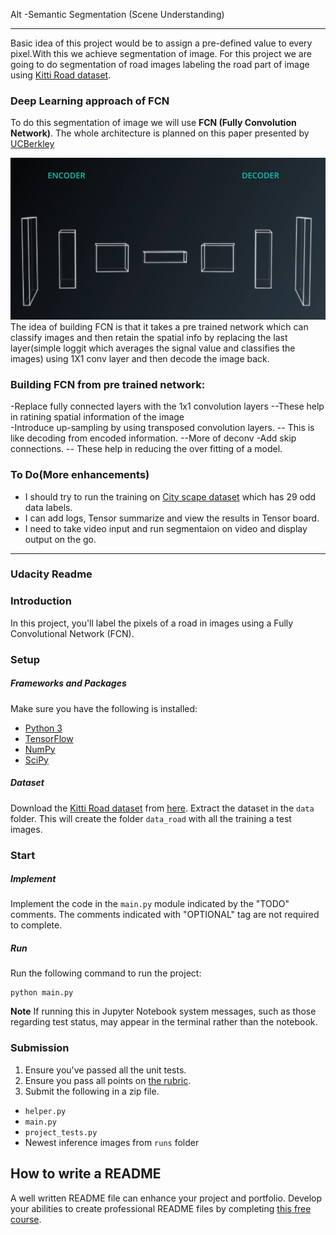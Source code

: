 Alt -Semantic Segmentation (Scene Understanding)
______________
Basic idea of this project would be to assign a pre-defined value to every pixel.With this we achieve segmentation of image.
For this project we are going to do segmentation of road images labeling the road part of image using [Kitti Road dataset](http://www.cvlibs.net/datasets/kitti/eval_road.php). 

### Deep Learning approach of FCN 
To do this segmentation of image we will use **FCN (Fully Convolution Network)**. 
The whole architecture is planned on this paper presented by [ UCBerkley ](https://people.eecs.berkeley.edu/~jonlong/long_shelhamer_fcn.pdf) 

![ image encoder decoder ](https://github.com/MumMumMum/Semantic_segmentation/blob/master/imgs/1%20Li8osvpQE-s0AYO8cPumFQ.png?raw=true)
The idea of building FCN is that it takes a pre trained network which can classify images and then retain the spatial info by replacing the last layer(simple loggit which averages the signal value and classifies the images) using 1X1 conv layer and then decode the image back.


### Building FCN from pre trained network: 
  -Replace fully connected layers with the 1x1 convolution layers 
     --These help in ratining spatial information of the image  
  -Introduce up-sampling by using transposed convolution layers. 
     -- This is like decoding from encoded information. 
     --More of  deconv 
  -Add skip connections. 
     -- These help in reducing the over fitting of a model. 
### To Do(More enhancements)
* I should try to run the training on [City scape dataset](https://www.cityscapes-dataset.com/) which has 29 odd data labels.
* I can add logs, Tensor summarize and view the results in Tensor board.
* I need to take video input and run segmentaion on video and display output on the go. 


*********
### Udacity Readme 

### Introduction 
In this project, you'll label the pixels of a road in images using a Fully Convolutional Network (FCN).

### Setup
##### Frameworks and Packages
Make sure you have the following is installed:
 - [Python 3](https://www.python.org/)
 - [TensorFlow](https://www.tensorflow.org/)
 - [NumPy](http://www.numpy.org/)
 - [SciPy](https://www.scipy.org/)
##### Dataset
Download the [Kitti Road dataset](http://www.cvlibs.net/datasets/kitti/eval_road.php) from [here](http://www.cvlibs.net/download.php?file=data_road.zip).  Extract the dataset in the `data` folder.  This will create the folder `data_road` with all the training a test images.

### Start
##### Implement
Implement the code in the `main.py` module indicated by the "TODO" comments.
The comments indicated with "OPTIONAL" tag are not required to complete.
##### Run
Run the following command to run the project:
```
python main.py
```
**Note** If running this in Jupyter Notebook system messages, such as those regarding test status, may appear in the terminal rather than the notebook.

### Submission
1. Ensure you've passed all the unit tests.
2. Ensure you pass all points on [the rubric](https://review.udacity.com/#!/rubrics/989/view).
3. Submit the following in a zip file.
 - `helper.py`
 - `main.py`
 - `project_tests.py`
 - Newest inference images from `runs` folder
 
 ## How to write a README
A well written README file can enhance your project and portfolio.  Develop your abilities to create professional README files by completing [this free course](https://www.udacity.com/course/writing-readmes--ud777).
